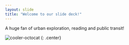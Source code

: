 ```yaml
---
layout: slide
title: "Welcome to our slide deck!"
---
```


A huge fan of urban exploration, reading and public transit!

![cooler-octocat](https://octodex.github.com/images/twenty-percent-cooler-octocat.png)
{: .center}
